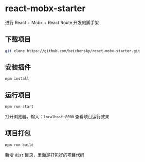 # react-mobx-starter
进行 React + Mobx + React Route 开发的脚手架


## 下载项目
``` bash
git clone https://github.com/beichensky/react-mobx-starter.git
```

## 安装插件
``` bash
npm install
```


## 运行项目
``` bash
npm run start
```

打开浏览器，输入：`localhost:8000` 查看项目运行效果



## 项目打包
``` bash
npm run build
```

新增 `dist` 目录，里面是打包好的项目代码



